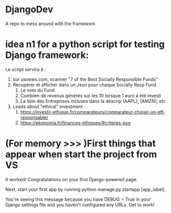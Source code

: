 # DjangoDev
A repo to mess around with the framework

# idea n1 for a python script for testing Django framework:
Le script servira à :
1. sur usnews.com, scanner "7 of the Best Socially Responsible Funds"
2. Récupérer et afficher dans un Json pour chaque Socially Resp Fund 
    1. Le nom du Fund
    2. Combien de revenus générés sur les 10 lorsque 1 euro a été investi
    3. La liste des Entreprises incluses dans la descrip (AAPL), (AMZN), etc
3. Leads about "ethical" investment :
    1. https://investir-ethique.fr/comparateurs/comparateur-choisir-un-etf-responsable/
    2. https://ekonomia.fr/finances-ethiques/#criteres-esg

# (For memory >>> )First things that appear when start the project from VS
It worked!
Congratulations on your first Django-powered page.

Next, start your first app by running python manage.py startapp [app_label].

You're seeing this message because you have DEBUG = True in your Django settings file and you haven't configured any URLs. Get to work!
